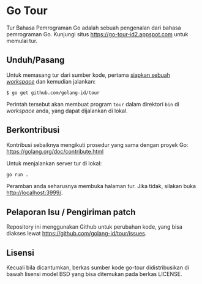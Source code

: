 # Go Tour

Tur Bahasa Pemrograman Go adalah sebuah pengenalan dari bahasa pemrograman Go.
Kunjungi situs https://go-tour-id2.appspot.com untuk memulai tur.

## Unduh/Pasang

Untuk memasang tur dari sumber kode, pertama
[siapkan sebuah _workspace_](https://golang.org/doc/code.html)
dan kemudian jalankan:

    $ go get github.com/golang-id/tour

Perintah tersebut akan membuat program `tour` dalam direktori `bin` di
_workspace_ anda, yang dapat dijalankan di lokal.

## Berkontribusi

Kontribusi sebaiknya mengikuti prosedur yang sama dengan proyek Go:
https://golang.org/doc/contribute.html

Untuk menjalankan server tur di lokal:
```sh
go run .
```

Peramban anda seharusnya membuka halaman tur.
Jika tidak, silakan buka [http://localhost:3999/](http://localhost:3999).

## Pelaporan Isu / Pengiriman patch

Repository ini menggunakan Github untuk perubahan kode, yang bisa diakses
lewat https://github.com/golang-id/tour/issues.

## Lisensi

Kecuali bila dicantumkan, berkas sumber kode go-tour didistribusikan di bawah
lisensi model BSD yang bisa ditemukan pada berkas LICENSE.
